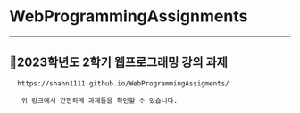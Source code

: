 # WebProgrammingAssignments

---

## 🔔2023학년도 2학기 웹프로그래밍 강의 과제

      https://shahn1111.github.io/WebProgrammingAssigments/

       위 링크에서 간편하게 과제들을 확인할 수 있습니다.

